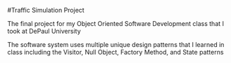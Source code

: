 #Traffic Simulation Project

The final project for my Object Oriented Software Development class that I took at DePaul University

The software system uses multiple unique design patterns that I learned in class including the Visitor, Null Object, Factory Method, and State patterns
